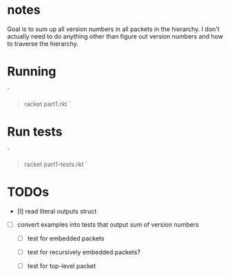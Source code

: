 # notes
Goal is to sum up all version numbers in all packets in the hierarchy. I don't actually need to do anything other than figure out version numbers and how to traverse the hierarchy.

# Running
`
> racket part1.rkt <input-file>
`

# Run tests
`
> racket part1-tests.rkt
`

# TODOs
* [I] read literal outputs struct
* [ ] convert examples into tests that output sum of version numbers
  * [ ] test for embedded packets
  * [ ] test for recursively embedded packets?
  * [ ] test for top-level packet


